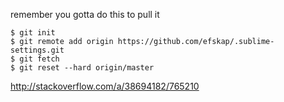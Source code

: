 remember you gotta do this to pull it 

    $ git init
    $ git remote add origin https://github.com/efskap/.sublime-settings.git
    $ git fetch
    $ git reset --hard origin/master

http://stackoverflow.com/a/38694182/765210
